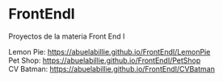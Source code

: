 # FrontEndI
Proyectos de la materia Front End I

Lemon Pie: https://abuelabillie.github.io/FrontEndI/LemonPie  
Pet Shop: https://abuelabillie.github.io/FrontEndI/PetShop  
CV Batman: https://abuelabillie.github.io/FrontEndI/CVBatman  
